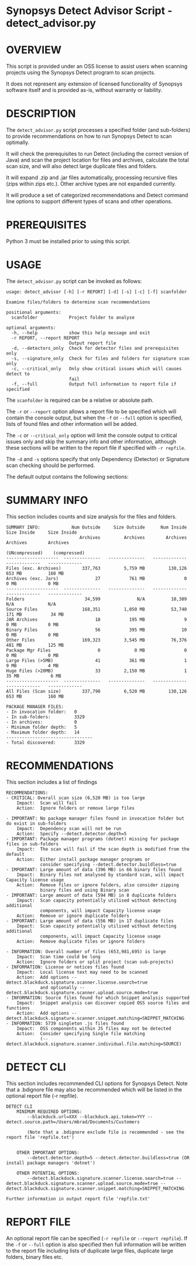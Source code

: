 # Synopsys Detect Advisor Script - detect_advisor.py
# OVERVIEW
This script is provided under an OSS license to assist users when scanning projects using the Synopsys Detect program to scan projects.

It does not represent any extension of licensed functionality of Synopsys software itself and is provided as-is, without warranty or liability.

# DESCRIPTION

The `detect_advisor.py` script processes a specified folder (and sub-folders) to provide recommendations on how to run Synopsys Detect to scan optimally.

It will check the prerequisites to run Detect (including the correct version of Java) and scan the project location for files and archives, calculate the total scan size, and will also detect large duplicate files and folders.

It will expand .zip and .jar files automatically, processing recursive files (zips within zips etc.). Other archive types are not expanded currently.

It will produce a set of categorized recommendations and Detect command line options to support different types of scans and other operations.

# PREREQUISITES

Python 3 must be installed prior to using this script.

# USAGE

The `detect_advisor.py` script can be invoked as follows:

    usage: detect_advisor [-h] [-r REPORT] [-d] [-s] [-c] [-f] scanfolder

    Examine files/folders to determine scan recommendations

    positional arguments:
      scanfolder            Project folder to analyse

    optional arguments:
      -h, --help            show this help message and exit
      -r REPORT, --report REPORT
                            Output report file
      -d, --detectors_only  Check for detector files and prerequisites only
      -s, --signature_only  Check for files and folders for signature scan only
      -c, --critical_only   Only show critical issues which will causes detect to
                            fail
      -f, --full            Output full information to report file if specified

The `scanfolder` is required can be a relative or absolute path.

The `-r` or `--report` option allows a report file to be specified which will contain the console output, but when the `-f` or `--full` option is specified, lists of found files and other information will be added.

The `-c` or `--critical_only` option will limit the console output to critical issues only and skip the summary info and other information, although these sections will be written to the report file if specified with `-r repfile`.

The `-d` and `-s` options specify that only Dependency (Detector) or Signature scan checking should be performed.

The default output contains the following sections:

# SUMMARY INFO

This section includes counts and size analysis for the files and folders.

    SUMMARY INFO:            Num Outside     Size Outside      Num Inside     Size Inside     Size Inside
                                Archives         Archives        Archives        Archives        Archives
                                                                            (UNcompressed)    (compressed)
    --------------------  --------------   --------------   -------------   -------------   -------------
    Files (exc. Archives)        337,763         5,759 MB         130,126          653 MB          160 MB
    Archives (exc. Jars)              27           761 MB               0            0 MB            0 MB
    --------------------  --------------   --------------   -------------   -------------   -------------
    Folders                       34,599              N/A          10,309             N/A             N/A   
    Source Files                 168,351         1,050 MB          53,740          171 MB           34 MB
    JAR Archives                      18           195 MB               9            0 MB            0 MB
    Binary Files                      56           395 MB              10            0 MB            0 MB
    Other Files                  169,323         3,545 MB          76,376          481 MB          125 MB
    Package Mgr Files                  0             0 MB               0            0 MB            0 MB
    Large Files (>5MB)                41           361 MB               1            9 MB            4 MB
    Huge Files (>20MB)                33         2,150 MB               1           35 MB            6 MB
    --------------------  --------------   --------------   -------------   -------------   -------------
    All Files (Scan size)        337,790         6,520 MB         130,126          653 MB          160 MB
    
    PACKAGE MANAGER FILES:
    - In invocation folder:   0
    - In sub-folders:         3329
    - In archives:            0
    - Minimum folder depth:   5
    - Maximum folder depth:   14
    ---------------------------------
    - Total discovered:       3329

# RECOMMENDATIONS

This section includes a list of findings

    RECOMMENDATIONS:
    - CRITICAL: Overall scan size (6,520 MB) is too large
        Impact:  Scan will fail
        Action:  Ignore folders or remove large files
    
    - IMPORTANT: No package manager files found in invocation folder but do exist in sub-folders
        Impact:  Dependency scan will not be run
        Action:  Specify --detect.detector.depth=5
    - IMPORTANT: Package manager programs (dotnet) missing for package files in sub-folders
        Impact:  The scan will fail if the scan depth is modified from the default
        Action:  Either install package manager programs or
                 consider specifying --detect.detector.buildless=true
    - IMPORTANT: Large amount of data (396 MB) in 66 binary files found
        Impact:  Binary files not analysed by standard scan, will impact Capacity license usage
        Action:  Remove files or ignore folders, also consider zipping
                 binary files and using Binary scan
    - IMPORTANT: Large amount of data (594 MB) in 8 duplicate folders
        Impact:  Scan capacity potentially utilised without detecting additional
                 components, will impact Capacity license usage
        Action:  Remove or ignore duplicate folders
    - IMPORTANT: Large amount of data (556 MB) in 17 duplicate files
        Impact:  Scan capacity potentially utilised without detecting additional
                 components, will impact Capacity license usage
        Action:  Remove duplicate files or ignore folders
    
    - INFORMATION: Overall number of files (653,981,695) is large
        Impact:  Scan time could be long
        Action:  Ignore folders or split project (scan sub-projects)
    - INFORMATION: License or notices files found
        Impact:  Local license text may need to be scanned
        Action:  Add options --detect.blackduck.signature.scanner.license.search=true
                 and optionally --detect.blackduck.signature.scanner.upload.source.mode=true
    - INFORMATION: Source files found for which Snippet analysis supported
        Impact:  Snippet analysis can discover copied OSS source files and functions
        Action:  Add options --detect.blackduck.signature.scanner.snippet.matching=SNIPPET_MATCHING
    - INFORMATION: 5739 singleton .js files found
        Impact:  OSS components within JS files may not be detected
        Action:  Consider specifying Single file matching
                 (--detect.blackduck.signature.scanner.individual.file.matching=SOURCE)

# DETECT CLI

This section includes recommended CLI options for Synopsys Detect. Note that a .bdignore file may also be recommended which will be listed in the optional report file (-r repfile).

    DETECT CLI
        MINIMUM REQUIRED OPTIONS:
            --blackduck.url=XXX --blackduck.api.token=YYY --detect.source.path=/Users/mbrad/Documents/Customers 
    
            (Note that a .bdignore exclude file is recommended - see the report file 'repfile.txt')
    
    
        OTHER IMPORTANT OPTIONS:
            --detect.detector.depth=5 --detect.detector.buildless=true (OR install package managers 'dotnet') 
    
        OTHER POTENTIAL OPTIONS:
            --detect.blackduck.signature.scanner.license.search=true --detect.blackduck.signature.scanner.upload.source.mode=true --detect.blackduck.signature.scanner.snippet.matching=SNIPPET_MATCHING 

    Further information in output report file 'repfile.txt'

# REPORT FILE

An optional report file can be specified (`-r repfile` or `--report repfile`). If the `-f` or `--full` option is also specified then full information will be written to the report file including lists of duplicate large files, duplicate large folders, binary files etc.

